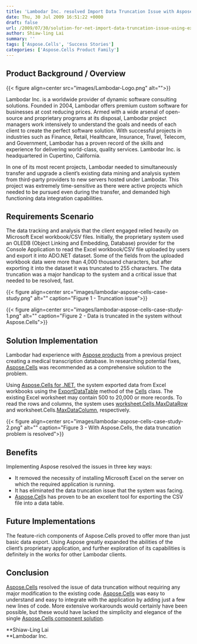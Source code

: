 ```yaml
---
title: 'Lambodar Inc. resolved Import Data Truncation Issue with Aspose.Cells'
date: Thu, 30 Jul 2009 16:51:22 +0000
draft: false
url: /2009/07/30/solution-for-net-import-data-truncation-issue-using-excel-apis/
author: Shiaw-ling Lai
summary: ''
tags: ['Aspose.Cells', 'Success Stories']
categories: ['Aspose.Cells Product Family']
---
```


## Product Background / Overview



{{< figure align=center src="images/Lambodar-Logo.png" alt="">}}


Lambodar Inc. is a worldwide provider of dynamic software consulting solutions. Founded in 2004, Lambodar offers premium custom software for businesses at cost reducing prices. Armed with a wide arsenal of open-source and proprietary programs at its disposal, Lambodar project managers work intensively to understand the goals and needs of each client to create the perfect software solution. With successful projects in industries such as Finance, Retail, Healthcare, Insurance, Travel, Telecom, and Government, Lambodar has a proven record of the skills and experience for delivering world-class, quality services. Lambodar Inc. is headquartered in Cupertino, California.

In one of its most recent projects, Lambodar needed to simultaneously transfer and upgrade a client’s existing data mining and analysis system from third-party providers to new servers hosted under Lambodar. This project was extremely time-sensitive as there were active projects which needed to be pursued even during the transfer, and demanded high functioning data integration capabilities.

## Requirements Scenario

The data tracking and analysis that the client engaged relied heavily on Microsoft Excel workbook/CSV files. Initially, the proprietary system used an OLEDB (Object Linking and Embedding, Database) provider for the Console Application to read the Excel workbook/CSV file uploaded by users and export it into ADO.NET dataset. Some of the fields from the uploaded workbook data were more than 4,000 thousand characters, but after exporting it into the dataset it was truncated to 255 characters. The data truncation was a major handicap to the system and a critical issue that needed to be resolved, fast.



{{< figure align=center src="images/lambodar-aspose-cells-case-study.png" alt="" caption="Figure 1 - Truncation issue">}}




{{< figure align=center src="images/lambodar-aspose-cells-case-study-1.png" alt="" caption="Figure 2 - Data is truncated in the system without Aspose.Cells">}}


## Solution Implementation

Lambodar had experience with [Aspose products][1] from a previous project creating a medical transcription database. In researching potential fixes, [Aspose.Cells][2] was recommended as a comprehensive solution to the problem.

Using [Aspose.Cells for .NET][3], the system exported data from Excel workbooks using the [ExportDataTable][4] method of the [Cells][5] class. The existing Excel worksheet may contain 500 to 20,000 or more records. To read the rows and columns, the system uses [worksheet.Cells.MaxDataRow][6] and worksheet.Cells.[MaxDataColumn][7], respectively.



{{< figure align=center src="images/lambodar-aspose-cells-case-study-2.png" alt="" caption="Figure 3 - With Aspose.Cells, the data truncation problem is resolved">}}


## Benefits

Implementing Aspose resolved the issues in three key ways:

*   It removed the necessity of installing Microsoft Excel on the server on which the required application is running.
*   It has eliminated the data truncation issue that the system was facing.
*   [Aspose.Cell][8]s has proven to be an excellent tool for exporting the CSV file into a data table.

## Future Implementations

The feature-rich components of Aspose.Cells proved to offer more than just basic data export. Using Aspose greatly expanded the abilities of the client’s proprietary application, and further exploration of its capabilities is definitely in the works for other Lambodar clients.

## Conclusion

[Aspose.Cells][9] resolved the issue of data truncation without requiring any major modification to the existing code. [Aspose.Cells][10] was easy to understand and easy to integrate with the application by adding just a few new lines of code. More extensive workarounds would certainly have been possible, but these would have lacked the simplicity and elegance of the single [Aspose.Cells component solution][11].

**Shiaw-Ling Lai  
**Lambodar Inc.




[1]: https://products.aspose.com/
[2]: https://products.aspose.com/cells
[3]: https://products.aspose.com/cells/net
[4]: https://apireference.aspose.com/net/cells/aspose.cells/cells/methods/exportdatatable/index
[5]: https://apireference.aspose.com/net/cells/aspose.cells/cells
[6]: https://apireference.aspose.com/net/cells/aspose.cells/cells/properties/maxdatarow
[7]: https://apireference.aspose.com/net/cells/aspose.cells/cells/properties/maxdatacolumn
[8]: https://products.aspose.com/cells/family
[9]: https://products.aspose.com/cells
[10]: https://products.aspose.com/cells
[11]: https://products.aspose.com/cells





